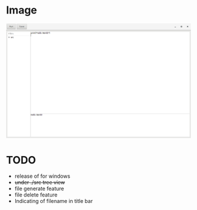 # Image
![easyIDEPの画面](https://github.com/kokoax/easyIDEP/blob/master/images/easyIDEP_image.png "easyIDEP_image.png")

# TODO
- release of for windows
- ~~under ./src tree view~~
- file generate feature
- file delete feature
- Indicating of filename in title bar
